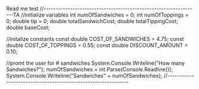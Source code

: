 Read me test
//-----------------------------------------------------------------TA 
//initialize variables
int numOfSandwiches = 0;
int numOfToppings = 0;
double tip = 0;
double totalSandwichCost;
double totalTippingCost;
double baseCost;

//initalize constants
const double COST_OF_SANDWICHES = 4.75;
const double COST_OF_TOPPINGS = 0.55;
const double DISCOUNT_AMOUNT  = 0.10;

//promt the user for # sandwiches
System.Console.Writeline("How many Sandwiches?");
numOfSandwiches = int.Parse(Console.Readline());
System.Console.Writeline("Sandwiches" + numOfSandwiches);
//--------------------------------------------------------------
